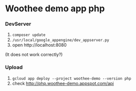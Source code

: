 # Woothee demo app php

### DevServer

1. `composer update`
1. `/usr/local/google_appengine/dev_appserver.py`
1. open http://localhost:8080

(It does not work correctly?)

### Upload

1. `gcloud app deploy --project woothee-demo --version php`
1. check http://php.woothee-demo.appspot.com/api
